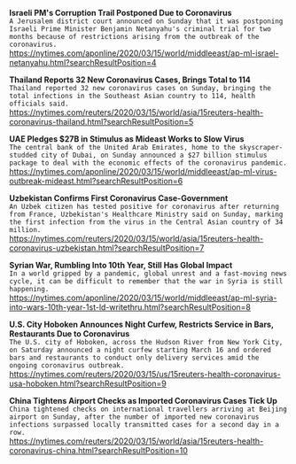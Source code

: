 **Israeli PM's Corruption Trail Postponed Due to Coronavirus**\
`A Jerusalem district court announced on Sunday that it was postponing Israeli Prime Minister Benjamin Netanyahu's criminal trial for two months because of restrictions arising from the outbreak of the coronavirus.`\
https://nytimes.com/aponline/2020/03/15/world/middleeast/ap-ml-israel-netanyahu.html?searchResultPosition=4

**Thailand Reports 32 New Coronavirus Cases, Brings Total to 114**\
`Thailand reported 32 new coronavirus cases on Sunday, bringing the total infections in the Southeast Asian country to 114, health officials said.`\
https://nytimes.com/reuters/2020/03/15/world/asia/15reuters-health-coronavirus-thailand.html?searchResultPosition=5

**UAE Pledges $27B in Stimulus as Mideast Works to Slow Virus**\
`The central bank of the United Arab Emirates, home to the skyscraper-studded city of Dubai, on Sunday announced a $27 billion stimulus package to deal with the economic effects of the coronavirus pandemic.`\
https://nytimes.com/aponline/2020/03/15/world/middleeast/ap-ml-virus-outbreak-mideast.html?searchResultPosition=6

**Uzbekistan Confirms First Coronavirus Case-Government**\
`An Uzbek citizen has tested positive for coronavirus after returning from France, Uzbekistan's Healthcare Ministry said on Sunday, marking the first infection from the virus in the Central Asian country of 34 million.`\
https://nytimes.com/reuters/2020/03/15/world/asia/15reuters-health-coronavirus-uzbekistan.html?searchResultPosition=7

**Syrian War, Rumbling Into 10th Year, Still Has Global Impact**\
`In a world gripped by a pandemic, global unrest and a fast-moving news cycle, it can be difficult to remember that the war in Syria is still happening. `\
https://nytimes.com/aponline/2020/03/15/world/middleeast/ap-ml-syria-into-wars-10th-year-1st-ld-writethru.html?searchResultPosition=8

**U.S. City Hoboken Announces Night Curfew, Restricts Service in Bars, Restaurants Due to Coronavirus**\
`The U.S. city of Hoboken, across the Hudson River from New York City, on Saturday announced a night curfew starting March 16 and ordered bars and restaurants to conduct only delivery services amid the ongoing coronavirus outbreak.`\
https://nytimes.com/reuters/2020/03/15/us/15reuters-health-coronavirus-usa-hoboken.html?searchResultPosition=9

**China Tightens Airport Checks as Imported Coronavirus Cases Tick Up**\
`China tightened checks on international travellers arriving at Beijing airport on Sunday, after the number of imported new coronavirus infections surpassed locally transmitted cases for a second day in a row.`\
https://nytimes.com/reuters/2020/03/15/world/asia/15reuters-health-coronavirus-china.html?searchResultPosition=10

